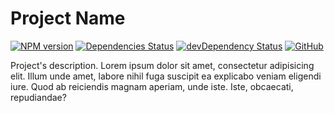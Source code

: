 # Project Name

[![NPM version](https://img.shields.io/npm/v/gulp.svg)](https://example.com/)
[![Dependencies Status](https://img.shields.io/badge/dependencies-up%20to%20date-success.svg)](https://example.com/)
[![devDependency Status](https://img.shields.io/badge/devDependencies-up%20to%20date-success.svg)](https://example.com/)
[![GitHub](https://img.shields.io/github/license/yilber/readme-generator.svg)](https://example.com/)

Project's description. Lorem ipsum dolor sit amet, consectetur adipisicing elit. Illum unde amet, labore nihil fuga suscipit ea explicabo veniam eligendi iure. Quod ab reiciendis magnam aperiam, unde iste. Iste, obcaecati, repudiandae?